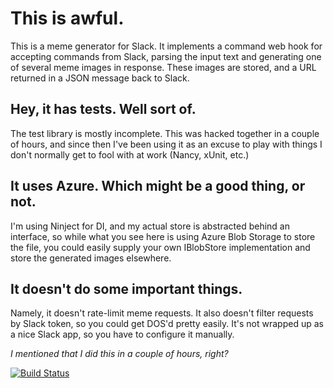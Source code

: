 # This is awful.
This is a meme generator for Slack. It implements a command web hook for accepting commands from Slack, parsing the input text and generating one of several meme images in response. These images are stored, and a URL returned in a JSON message back to Slack.

## Hey, it has tests. Well sort of.
The test library is mostly incomplete. This was hacked together in a couple of hours, and since then I've been using it as an excuse to play with things I don't normally get to fool with at work (Nancy, xUnit, etc.)

## It uses Azure. Which might be a good thing, or not.
I'm using Ninject for DI, and my actual store is abstracted behind an interface, so while what you see here is using Azure Blob Storage to store the file, you could easily supply your own IBlobStore implementation and store the generated images elsewhere.

## It doesn't do some important things.
Namely, it doesn't rate-limit meme requests. It also doesn't filter requests by Slack token, so you could get DOS'd pretty easily. It's not wrapped up as a nice Slack app, so you have to configure it manually.

*I mentioned that I did this in a couple of hours, right?*

[![Build Status](https://travis-ci.org/brporter/slackmeme.svg)](https://travis-ci.org/brporter/slackmeme)
